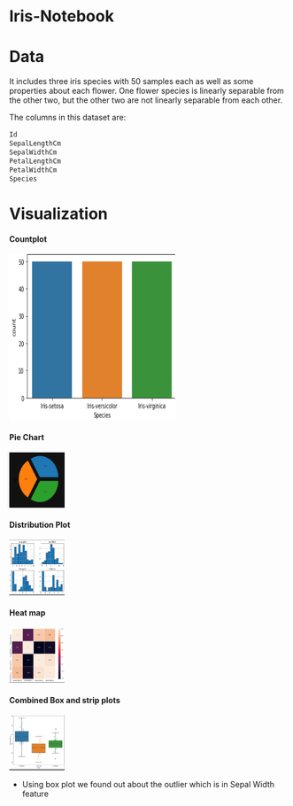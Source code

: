 # Iris-Notebook
# Data
It includes three iris species with 50 samples each as well as some properties about each flower. One flower species is linearly separable from the other two, but the other two are not linearly separable from each other.

The columns in this dataset are:

    Id
    SepalLengthCm
    SepalWidthCm
    PetalLengthCm
    PetalWidthCm
    Species

# Visualization

<h4>Countplot</h4>
<img src = '/Images/Countplot.png'  width = '300' height = '300'>


<h4>Pie Chart</h4>
<img src = '/Images/Piechart.png' width = '100' height = '100'>



<h4>Distribution Plot</h4>
<img src = 'Images/Distributionplot.png' width = '100' height = '100'>



<h4>Heat map</h4>
<img src = '/Images/Heatmap.png' width = '100' height = '100'>



<h4>Combined Box and strip plots</h4>
<img src = 'Images/SepalWidthCm.png' width = '100' height = '100'>

* Using box plot we found out about the outlier which is in Sepal Width feature

